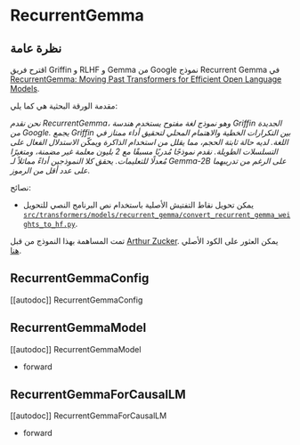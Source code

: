 # RecurrentGemma

## نظرة عامة

اقترح فريق Griffin و RLHF و Gemma من Google نموذج Recurrent Gemma في [RecurrentGemma: Moving Past Transformers for Efficient Open Language Models](https://storage.googleapis.com/deepmind-media/gemma/recurrentgemma-report.pdf).

مقدمة الورقة البحثية هي كما يلي:

*نحن نقدم RecurrentGemma، وهو نموذج لغة مفتوح يستخدم هندسة Griffin الجديدة من Google. يجمع Griffin بين التكرارات الخطية والاهتمام المحلي لتحقيق أداء ممتاز في اللغة. لديه حالة ثابتة الحجم، مما يقلل من استخدام الذاكرة ويمكّن الاستدلال الفعال على التسلسلات الطويلة. نقدم نموذجًا مُدربًا مسبقًا مع 2 بليون معلمة غير مضمنة، ومتغيرًا مُعدلًا للتعليمات. يحقق كلا النموذجين أداءً مماثلاً لـ Gemma-2B على الرغم من تدريبهما على عدد أقل من الرموز*.

نصائح:

- يمكن تحويل نقاط التفتيش الأصلية باستخدام نص البرنامج النصي للتحويل [`src/transformers/models/recurrent_gemma/convert_recurrent_gemma_weights_to_hf.py`](https://github.com/huggingface/transformers/blob/main/src/transformers/models/recurrent_gemma/convert_recurrent_gemma_to_hf.py).

تمت المساهمة بهذا النموذج من قبل [Arthur Zucker](https://huggingface.co/ArthurZ). يمكن العثور على الكود الأصلي [هنا](https://github.com/google-deepmind/recurrentgemma).

## RecurrentGemmaConfig

[[autodoc]] RecurrentGemmaConfig

## RecurrentGemmaModel

[[autodoc]] RecurrentGemmaModel

- forward

## RecurrentGemmaForCausalLM

[[autodoc]] RecurrentGemmaForCausalLM

- forward